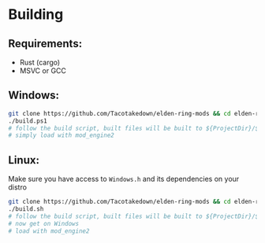 # Building

## Requirements:

- Rust (cargo)
- MSVC or GCC

## Windows:

```bash
git clone https://github.com/Tacotakedown/elden-ring-mods && cd elden-ring-mods
./build.ps1
# follow the build script, built files will be built to ${ProjectDir}/${ModName}/target/release/${ModName}.dll
# simply load with mod_engine2
```

## Linux:

Make sure you have access to `Windows.h` and its dependencies on your distro

```bash
git clone https://github.com/Tacotakedown/elden-ring-mods && cd elden-ring-mods
./build.sh
# follow the build script, built files will be built to ${ProjectDir}/${ModName}/target/release/${ModName}.dll
# now get on Windows
# load with mod_engine2
```
